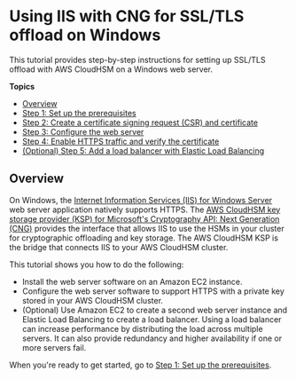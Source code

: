 # Using IIS with CNG for SSL/TLS offload on Windows<a name="ssl-offload-windows"></a>

This tutorial provides step\-by\-step instructions for setting up SSL/TLS offload with AWS CloudHSM on a Windows web server\.

**Topics**
+ [Overview](#ssl-offload-windows-overview)
+ [Step 1: Set up the prerequisites](ssl-offload-prerequisites-windows.md)
+ [Step 2: Create a certificate signing request \(CSR\) and certificate](ssl-offload-windows-create-csr-and-certificate.md)
+ [Step 3: Configure the web server](ssl-offload-configure-web-server-windows.md)
+ [Step 4: Enable HTTPS traffic and verify the certificate](ssl-offload-enable-traffic-and-verify-certificate-windows.md)
+ [\(Optional\) Step 5: Add a load balancer with Elastic Load Balancing](ssl-offload-add-load-balancing-windows.md)

## Overview<a name="ssl-offload-windows-overview"></a>

On Windows, the [Internet Information Services \(IIS\) for Windows Server](https://www.iis.net/) web server application natively supports HTTPS\. The [AWS CloudHSM key storage provider \(KSP\) for Microsoft's Cryptography API: Next Generation \(CNG\)](ksp-library.md) provides the interface that allows IIS to use the HSMs in your cluster for cryptographic offloading and key storage\. The AWS CloudHSM KSP is the bridge that connects IIS to your AWS CloudHSM cluster\.

This tutorial shows you how to do the following:
+ Install the web server software on an Amazon EC2 instance\.
+ Configure the web server software to support HTTPS with a private key stored in your AWS CloudHSM cluster\.
+ \(Optional\) Use Amazon EC2 to create a second web server instance and Elastic Load Balancing to create a load balancer\. Using a load balancer can increase performance by distributing the load across multiple servers\. It can also provide redundancy and higher availability if one or more servers fail\.

When you're ready to get started, go to [Step 1: Set up the prerequisites](ssl-offload-prerequisites-windows.md)\.